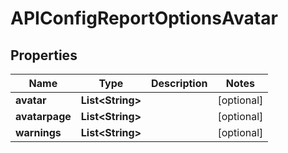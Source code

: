 

# APIConfigReportOptionsAvatar


## Properties

| Name | Type | Description | Notes |
|------------ | ------------- | ------------- | -------------|
|**avatar** | **List&lt;String&gt;** |  |  [optional] |
|**avatarpage** | **List&lt;String&gt;** |  |  [optional] |
|**warnings** | **List&lt;String&gt;** |  |  [optional] |



